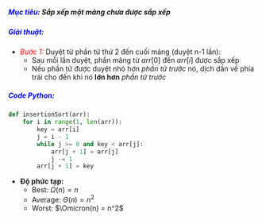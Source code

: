 ##### <span style="color:blue">**Mục tiêu:**</span> Sắp xếp một mảng chưa được sắp xếp

##### <span style="color:blue">**Giải thuật:**</span>

- <span style="color:red">*Bước 1:*</span> Duyệt từ phần tử thứ 2 đến cuối mảng (duyệt n-1 lần):
  - Sau mỗi lần duyệt, phần mảng từ $arr[0]$ đến $arr[i]$ được sắp xếp
  - Nếu phần tử được duyệt nhỏ hơn *phần tử trước* nó, dịch dần về phía trái cho đến khi nó **lớn hơn** *phần tử trước*

##### <span style="color:blue">**Code Python:**</span>

```python
def insertionSort(arr):
    for i in range(1, len(arr)):
        key = arr[i]
        j = i - 1
        while j >= 0 and key < arr[j]:
            arr[j + 1] = arr[j]
            j -= 1
        arr[j + 1] = key
```

- **Độ phức tạp:**
  - Best: $\Omega (n)=n$
  - Average: $\Theta (n) = n^2$
  - Worst: $\Omicron(n) = n^2$

